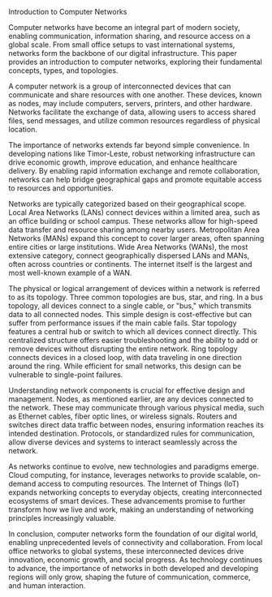 Introduction to Computer Networks

Computer networks have become an integral part of modern society, enabling communication, information sharing, and resource access on a global scale. From small office setups to vast international systems, networks form the backbone of our digital infrastructure. This paper provides an introduction to computer networks, exploring their fundamental concepts, types, and topologies.

A computer network is a group of interconnected devices that can communicate and share resources with one another. These devices, known as nodes, may include computers, servers, printers, and other hardware. Networks facilitate the exchange of data, allowing users to access shared files, send messages, and utilize common resources regardless of physical location.

The importance of networks extends far beyond simple convenience. In developing nations like Timor-Leste, robust networking infrastructure can drive economic growth, improve education, and enhance healthcare delivery. By enabling rapid information exchange and remote collaboration, networks can help bridge geographical gaps and promote equitable access to resources and opportunities.

Networks are typically categorized based on their geographical scope. Local Area Networks (LANs) connect devices within a limited area, such as an office building or school campus. These networks allow for high-speed data transfer and resource sharing among nearby users. Metropolitan Area Networks (MANs) expand this concept to cover larger areas, often spanning entire cities or large institutions. Wide Area Networks (WANs), the most extensive category, connect geographically dispersed LANs and MANs, often across countries or continents. The internet itself is the largest and most well-known example of a WAN.

The physical or logical arrangement of devices within a network is referred to as its topology. Three common topologies are bus, star, and ring. In a bus topology, all devices connect to a single cable, or "bus," which transmits data to all connected nodes. This simple design is cost-effective but can suffer from performance issues if the main cable fails. Star topology features a central hub or switch to which all devices connect directly. This centralized structure offers easier troubleshooting and the ability to add or remove devices without disrupting the entire network. Ring topology connects devices in a closed loop, with data traveling in one direction around the ring. While efficient for small networks, this design can be vulnerable to single-point failures.

Understanding network components is crucial for effective design and management. Nodes, as mentioned earlier, are any devices connected to the network. These may communicate through various physical media, such as Ethernet cables, fiber optic lines, or wireless signals. Routers and switches direct data traffic between nodes, ensuring information reaches its intended destination. Protocols, or standardized rules for communication, allow diverse devices and systems to interact seamlessly across the network.

As networks continue to evolve, new technologies and paradigms emerge. Cloud computing, for instance, leverages networks to provide scalable, on-demand access to computing resources. The Internet of Things (IoT) expands networking concepts to everyday objects, creating interconnected ecosystems of smart devices. These advancements promise to further transform how we live and work, making an understanding of networking principles increasingly valuable.

In conclusion, computer networks form the foundation of our digital world, enabling unprecedented levels of connectivity and collaboration. From local office networks to global systems, these interconnected devices drive innovation, economic growth, and social progress. As technology continues to advance, the importance of networks in both developed and developing regions will only grow, shaping the future of communication, commerce, and human interaction.
